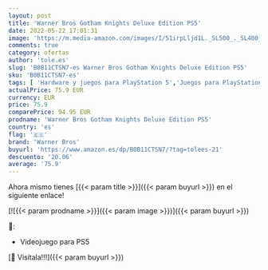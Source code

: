 ```yaml
---
layout: post
title: 'Warner Bros Gotham Knights Deluxe Edition PS5'
date: 2022-05-22 17:01:31
image: 'https://m.media-amazon.com/images/I/51irpLljd1L._SL500_._SL400_.jpg'
comments: true
category: ofertas
author: 'tole.es'
slug: 'B0B11CTSN7-es Warner Bros Gotham Knights Deluxe Edition PS5'
sku: 'B0B11CTSN7-es'
tags: [ 'Hardware y juegos para PlayStation 5','Juegos para PlayStation 5','Videojuegos','ps5','warner bros','🇪🇸', ]
actualPrice: 75.9 EUR
currency: EUR
price: 75.9
comparePrice: 94.95 EUR
prodname: 'Warner Bros Gotham Knights Deluxe Edition PS5'
country: 'es'
flag: '🇪🇸'
brand: 'Warner Bros'
buyurl: 'https://www.amazon.es/dp/B0B11CTSN7/?tag=tolees-21'
descuento: '20.06'
average: '75.9'
---
```


Ahora mismo tienes [{{< param title >}}]({{< param buyurl >}}) en el siguiente enlace!

[![{{< param prodname >}}]({{< param image >}})]({{< param buyurl >}})

🔎:

- Videojuego para PS5

[🛒 Visítala!!!]({{< param buyurl >}})
